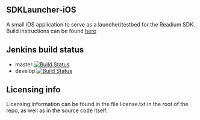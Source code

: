 ## SDKLauncher-iOS

A small iOS application to serve as a launcher/testbed for the Readium SDK.
Build instructions can be found [here](https://docs.google.com/a/shape.dk/document/d/1DphaTO2fu7mQoBKalzyfphIlOB2Ncp7yHbIbbti92CE/edit#)

## Jenkins build status

* master [![Build Status](http://jenkinsmaster.datalogics-cloud.com:8080/buildStatus/icon?job=Readium-SDK-Launcher-iOS-master)](http://jenkinsmaster.datalogics-cloud:8080/view/Readium-Launcher/job/Readium-SDK-Launcher-iOS-master/)
* develop [![Build Status](http://jenkinsmaster.datalogics-cloud.com:8080/buildStatus/icon?job=Readium-SDK-Launcher-iOS-develop)](http://jenkinsmaster.datalogics-cloud:8080/view/Readium-Launcher/job/Readium-SDK-Launcher-iOS-develop/)

Licensing info
----------------
Licensing information can be found in the file license.txt in the root of the repo, as well as in the source code itself.
